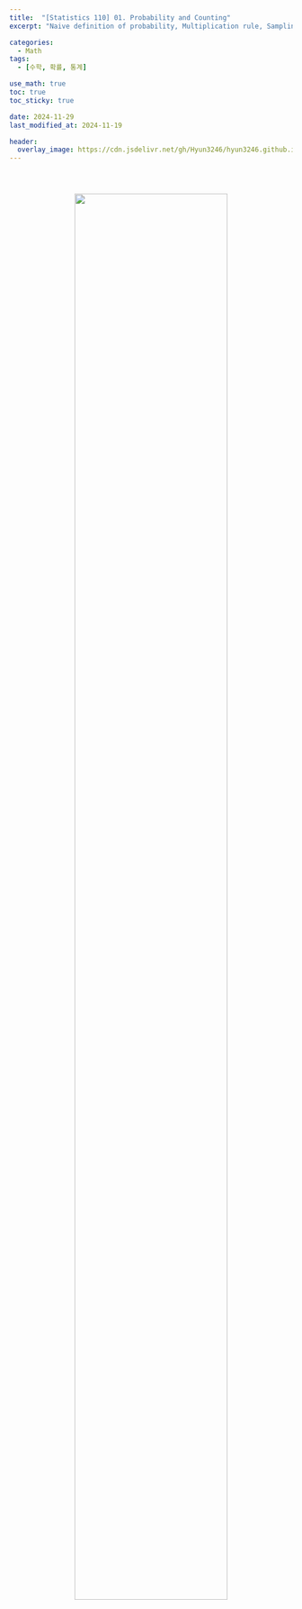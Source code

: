 ```yaml
---
title:  "[Statistics 110] 01. Probability and Counting"
excerpt: "Naive definition of probability, Multiplication rule, Sampling table"

categories:
  - Math
tags:
  - [수학, 확률, 통계]

use_math: true
toc: true
toc_sticky: true

date: 2024-11-29
last_modified_at: 2024-11-19

header:
  overlay_image: https://cdn.jsdelivr.net/gh/Hyun3246/hyun3246.github.io@master/image/overlay image/Statistics 110.png
---
```


<br/>
<figure style="display:block; text-align:center;">
  <img src="https://cdn.jsdelivr.net/gh/Hyun3246/Code-Warehouse@master/Statistics 110/Lec 01.png"
       style="width: 80%; height: auto; margin:10px">
</figure>
<br/>

